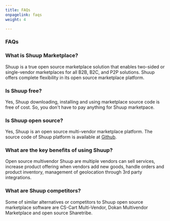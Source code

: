 ```yaml
---
title: FAQs
onpagelink: faqs
weight: 4

---
```


### FAQs

### What is Shuup Marketplace?
Shuup is a true open source marketplace solution that enables two-sided or single-vendor marketplaces for all B2B, B2C, and P2P solutions. Shuup offers complete flexibility in its open source marketplace platform.
### Is Shuup free?
Yes, Shuup downloading, installing and using marketplace source code is free of cost. So, you don't have to pay anything for Shuup marketpace.
### Is Shuup open source?
Yes, Shuup is an open source multi-vendor marketplace platform. The source code of Shuup platform is available at [Github](https://github.com/shuup/shuup).
### What are the key benefits of using Shuup?
Open source multivendor Shuup are multiple vendors can sell services, increase product offering when vendors add new goods, handle orders and product inventory, management of geolocation through 3rd party integrations.
### What are Shuup competitors?
Some of similar alternatives or competitors to Shuup open source marketplace software are CS-Cart Multi-Vendor, Dokan Multivendor Marketplace and open source Sharetribe.


